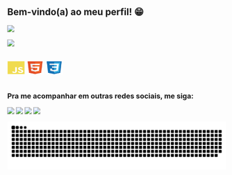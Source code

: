 ## Bem-vindo(a) ao meu perfil! 😁

 <div>
 
<picture>
<source
  srcset="https://github-readme-stats.vercel.app/api?username=bajona&show_icons=true&theme=tokyonight"
/>
<img src="https://github-readme-stats.vercel.app/api?username=bajona&show_icons=true" />
</picture>
 <p>
 <picture>
<source
  srcset="https://github-readme-stats.vercel.app/api/top-langs/?username=bajona&compact=pie&show_icons=true&theme=tokyonight"
/>
<img src="https://github-readme-stats.vercel.app/api/top-langs/?username=bajona&show_icons=true"/>
</picture>
</p>
</div>
<div style="display: inline_block"><br>
  <img align="center" alt="Js" height="30" width="40" src="https://raw.githubusercontent.com/devicons/devicon/master/icons/javascript/javascript-plain.svg">
  <img align="center" alt="HTML" height="30" width="40" src="https://raw.githubusercontent.com/devicons/devicon/master/icons/html5/html5-original.svg">
  <img align="center" alt="CSS" height="30" width="40" src="https://raw.githubusercontent.com/devicons/devicon/master/icons/css3/css3-original.svg">
</div>
 
 <br>
 
  ### Pra me acompanhar em outras redes sociais, me siga:
 
<div> 
  <a href="https://www.instagram.com/paulo_bajona/" target="_blank"><img src="https://img.shields.io/badge/-Instagram-%23E4405F?style=for-the-badge&logo=instagram&logoColor=white" target="_blank"></a>
 <a href="https://www.twitch.tv/bajoninha" target="_blank"><img src="https://img.shields.io/badge/Twitch-9146FF?style=for-the-badge&logo=twitch&logoColor=white" target="_blank"></a> 
  <a href = "mailto:bajonasantossp@gmail.com"><img src="https://img.shields.io/badge/-Gmail-%23333?style=for-the-badge&logo=gmail&logoColor=white" target="_blank"></a>
  <a href="https://br.linkedin.com/in/paulo-bajona" target="_blank"><img src="https://img.shields.io/badge/-LinkedIn-%230077B5?style=for-the-badge&logo=linkedin&logoColor=white" target="_blank"></a> 
 
  ![Snake animation](https://github.com/bajona/bajona/blob/output/github-contribution-grid-snake.svg)

</div>
